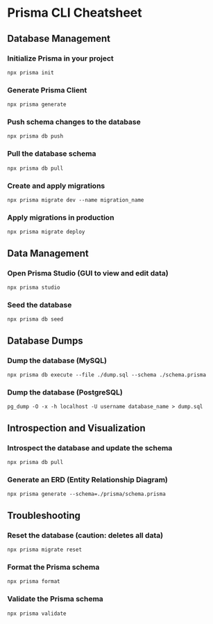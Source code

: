 # Prisma CLI Cheatsheet

## Database Management

### Initialize Prisma in your project

```
npx prisma init
```

### Generate Prisma Client

```
npx prisma generate
```

### Push schema changes to the database

```
npx prisma db push
```

### Pull the database schema

```
npx prisma db pull
```

### Create and apply migrations

```
npx prisma migrate dev --name migration_name
```

### Apply migrations in production

```
npx prisma migrate deploy
```

## Data Management

### Open Prisma Studio (GUI to view and edit data)

```
npx prisma studio
```

### Seed the database

```
npx prisma db seed
```

## Database Dumps

### Dump the database (MySQL)

```
npx prisma db execute --file ./dump.sql --schema ./schema.prisma
```

### Dump the database (PostgreSQL)

```
pg_dump -O -x -h localhost -U username database_name > dump.sql
```

## Introspection and Visualization

### Introspect the database and update the schema

```
npx prisma db pull
```

### Generate an ERD (Entity Relationship Diagram)

```
npx prisma generate --schema=./prisma/schema.prisma
```

## Troubleshooting

### Reset the database (caution: deletes all data)

```
npx prisma migrate reset
```

### Format the Prisma schema

```
npx prisma format
```

### Validate the Prisma schema

```
npx prisma validate
